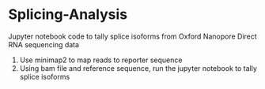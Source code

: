 # Splicing-Analysis
Jupyter notebook code to tally splice isoforms from Oxford Nanopore Direct RNA sequencing data
1) Use minimap2 to map reads to reporter sequence
2) Using bam file and reference sequence, run the jupyter notebook to tally splice isoforms
